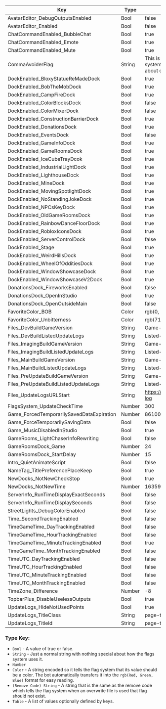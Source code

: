 | Key | Type | Value |
|-|-|-|
| AvatarEditor_DebugOutputsEnabled | Bool | false |
| AvatarEditor_Enabled | Bool | false |
| ChatCommandEnabled_BubbleChat | Bool | true |
| ChatCommandEnabled_Emote | Bool | true |
| ChatCommandEnabled_Mute | Bool | true |
| CommaAvoiderFlag | String | This is a special flag as it is ignored by the flags system. It is just here so I don't have to worry about commas. |
| DockEnabled_BloxyStatueReMadeDock | Bool | true |
| DockEnabled_BobTheMobDock | Bool | true |
| DockEnabled_CampFireDock | Bool | true |
| DockEnabled_ColorBlocksDock | Bool | false |
| DockEnabled_ColorMixerDock | Bool | false |
| DockEnabled_ConstructionBarrierDock | Bool | true |
| DockEnabled_DonationsDock | Bool | true |
| DockEnabled_EventsDock | Bool | false |
| DockEnabled_GameInfoDock | Bool | true |
| DockEnabled_GameRoomsDock | Bool | true |
| DockEnabled_IceCubeTrayDcok | Bool | true |
| DockEnabled_IndustrialLightDock | Bool | true |
| DockEnabled_LighthouseDock | Bool | true |
| DockEnabled_MineDock | Bool | true |
| DockEnabled_MovingSpotlightDock | Bool | true |
| DockEnabled_NoStandingJokeDock | Bool | true |
| DockEnabled_NPCsKeyDock | Bool | true |
| DockEnabled_OldGameRoomsDock | Bool | true |
| DockEnabled_RainbowDanceFloorDock | Bool | true |
| DockEnabled_RobloxIconsDock | Bool | true |
| DockEnabled_ServerControlDock | Bool | false |
| DockEnabled_Stage | Bool | true |
| DockEnabled_WeirdHillsDock | Bool | true |
| DockEnabled_WheelOfOdditiesDock | Bool | true |
| DockEnabled_WindowShowcaseDock | Bool | true |
| DockEnabled_WindowShowcaseV2Dock | Bool | true |
| DonationsDock_FireworksEnabled | Bool | false |
| DonationsDock_OpenInStudio | Bool | true |
| DonationsDock_OpenOutsideMain | Bool | false |
| FavoriteColor_BOB | Color | rgb(0, 255, 255) |
| FavoriteColor_Unbitterness | Color | rgb(71, 13, 83) |
| Files_DevBuildGameVersion | String | Game-Version/Dev-Build |
| Files_DevBuildListedUpdateLogs | String | Listed-Update-Logs/Dev-Build |
| Files_ImagingBuildGameVersion | String | Game-Version/Imaging-Build |
| Files_ImagingBuildListedUpdateLogs | String | Listed-Update-Logs/Imaging-Build |
| Files_MainBuildGameVersion | String | Game-Version/Main-Build |
| Files_MainBuildListedUpdateLogs | String | Listed-Update-Logs/Main-Build |
| Files_PreUpdateBuildGameVersion | String | Game-Version/Pre-Update-Build |
| Files_PreUpdateBuildListedUpdateLogs | String | Listed-Update-Logs/Pre-Update-Build |
| Files_UpdateLogsURLStart | String | https://rbap.bobdevstudio.org/wiki/posts/update-log |
| FlagsSystem_UpdateCheckTime | Number | 300 |
| Game_ForcedTemporarilySavedDataExpiration | Number | 86100 |
| Game_ForceTemporarilySavingData | Bool | false |
| Game_MusicDisabledInStudio | Bool | true |
| GameRooms_LightChaserInfoRewriting | Bool | false |
| GameRoomsDock_Game | Number | 24 |
| GameRoomsDock_StartDelay | Number | 15 |
| Intro_QuietAnimateScript | Bool | false |
| NameTag_TitlePreferencePlaceKeep | Bool | true |
| NewDocks_NotNewCheckStop | Bool | true |
| NewDocks_NotNewTime | Number | 1635966000 |
| ServerInfo_RunTimeDisplayExactSeconds | Bool | false |
| ServerInfo_RunTimeDisplaySeconds | Bool | false |
| StreetLights_DebugColorEnabled | Bool | false |
| Time_SecondTrackingEnabled | Bool | false |
| TimeGameTime_DayTrackingEnabled | Bool | false |
| TimeGameTime_HourTrackingEnabled | Bool | false |
| TimeGameTime_MinuteTrackingEnabled | Bool | true |
| TimeGameTime_MonthTrackingEnabled | Bool | false |
| TimeUTC_DayTrackingEnabled | Bool | false |
| TimeUTC_HourTrackingEnabled | Bool | false |
| TimeUTC_MinuteTrackingEnabled | Bool | false |
| TimeUTC_MonthTrackingEnabled | Bool | false |
| TimeZone_Difference | Number | -8 |
| TopbarPlus_DisableUselessOutputs | Bool | true |
| UpdateLogs_HideNotUsedPoints | Bool | true |
| UpdateLogs_TitleClass | String | page-title non-splash-page-title |
| UpdateLogs_TitleId | String | page-title |

### Type Key:

* `Bool` - A value of true or false.
* `String` - Just a normal string with nothing special about how the flags system uses it.
* `Number`
* `Color` - A string encoded so it tells the flag system that its value should be a color. The bot automatically transfers it into the `rgb(Red, Green, Blue)` format for easy reading.
* `(Remove Code) String` - A string that is the same as the remove code which tells the flag system when an overwrite file is used that flag should not exist.
* `Table` - A list of values optionally defined by keys.